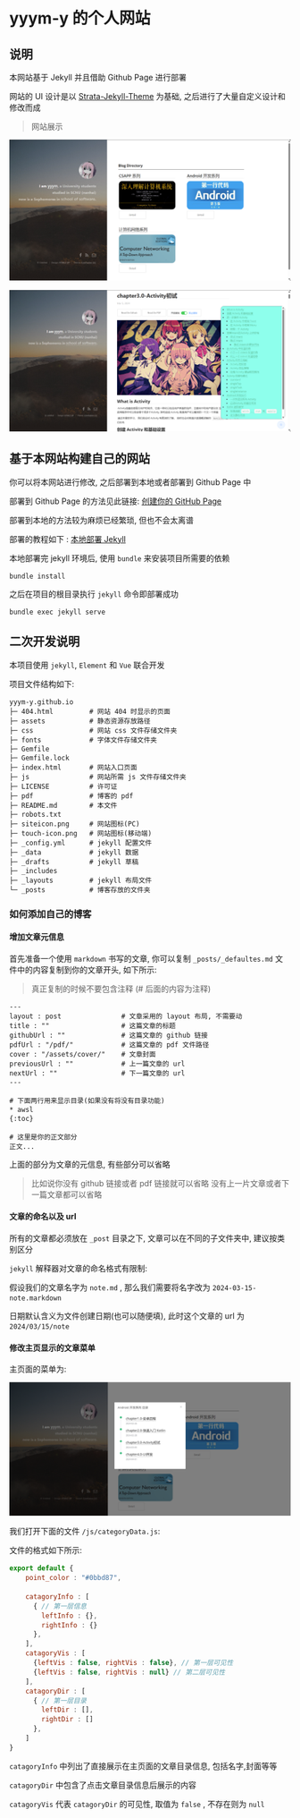 # yyym-y 的个人网站

## 说明

本网站基于 Jekyll 并且借助 Github Page 进行部署

网站的 UI 设计是以 [Strata-Jekyll-Theme](https://github.com/old-jekyll-templates/Strata-Jekyll-Theme) 为基础, 之后进行了大量自定义设计和修改而成

> 网站展示

![](/assets/basic/main.png)

![](/assets/basic/postImg.png)


## 基于本网站构建自己的网站

你可以将本网站进行修改, 之后部署到本地或者部署到 Github Page 中

部署到 Github Page 的方法见此链接: [创建你的 GitHub Page](https://docs.github.com/zh/pages/getting-started-with-github-pages/creating-a-github-pages-site)

部署到本地的方法较为麻烦已经繁琐, 但也不会太离谱

部署的教程如下 : [本地部署 Jekyll](https://zhuanlan.zhihu.com/p/139567128)

本地部署完 jekyll 环境后, 使用 `bundle` 来安装项目所需要的依赖

```
bundle install
```

之后在项目的根目录执行 `jekyll` 命令即部署成功

```
bundle exec jekyll serve
```


## 二次开发说明

本项目使用 `jekyll`, `Element` 和 `Vue` 联合开发

项目文件结构如下:


```
yyym-y.github.io
├─ 404.html         # 网站 404 时显示的页面
├─ assets           # 静态资源存放路径
├─ css              # 网站 css 文件存储文件夹
├─ fonts            # 字体文件存储文件夹
├─ Gemfile
├─ Gemfile.lock
├─ index.html       # 网站入口页面
├─ js               # 网站所需 js 文件存储文件夹
├─ LICENSE          # 许可证
├─ pdf              # 博客的 pdf
├─ README.md        # 本文件
├─ robots.txt
├─ siteicon.png     # 网站图标(PC)
├─ touch-icon.png   # 网站图标(移动端)
├─ _config.yml      # jekyll 配置文件
├─ _data            # jekyll 数据
├─ _drafts          # jekyll 草稿
├─ _includes
├─ _layouts         # jekyll 布局文件
└─ _posts           # 博客存放的文件夹
```

### 如何添加自己的博客

#### 增加文章元信息

首先准备一个使用 `markdown` 书写的文章, 你可以复制 `_posts/_defaultes.md` 文件中的内容复制到你的文章开头, 如下所示:

> 真正复制的时候不要包含注释 (# 后面的内容为注释)

```
---
layout : post               # 文章采用的 layout 布局, 不需要动
title : ""                  # 这篇文章的标题
githubUrl : ""              # 这篇文章的 github 链接
pdfUrl : "/pdf/"            # 这篇文章的 pdf 文件路径
cover : "/assets/cover/"    # 文章封面
previousUrl : ""            # 上一篇文章的 url
nextUrl : ""                # 下一篇文章的 url
---

# 下面两行用来显示目录(如果没有将没有目录功能)
* awsl
{:toc}

# 这里是你的正文部分
正文...
```

上面的部分为文章的元信息, 有些部分可以省略

> 比如说你没有 github 链接或者 pdf 链接就可以省略
> 没有上一片文章或者下一篇文章都可以省略

#### 文章的命名以及 url

所有的文章都必须放在 `_post` 目录之下, 文章可以在不同的子文件夹中, 建议按类别区分

`jekyll` 解释器对文章的命名格式有限制:

假设我们的文章名字为 `note.md` , 那么我们需要将名字改为 `2024-03-15-note.markdown`

日期默认含义为文件创建日期(也可以随便填), 此时这个文章的 url 为 `2024/03/15/note`

#### 修改主页显示的文章菜单

主页面的菜单为:

![](/assets/basic/main-menu.png)

我们打开下面的文件 `/js/categoryData.js`:

文件的格式如下所示:

```js
export default {
    point_color : "#0bbd87",

    catagoryInfo : [
      { // 第一层信息
        leftInfo : {},
        rightInfo : {}
      },
    ],
    catagoryVis : [
      {leftVis : false, rightVis : false}, // 第一层可见性
      {leftVis : false, rightVis : null} // 第二层可见性
    ],
    catagoryDir : [
      { // 第一层目录
        leftDir : [],
        rightDir : []
      },
    ]
}
```

`catagoryInfo` 中列出了直接展示在主页面的文章目录信息, 包括名字,封面等等

`catagoryDir` 中包含了点击文章目录信息后展示的内容

`catagoryVis` 代表 `catagoryDir` 的可见性, 取值为 `false` , 不存在则为 `null`


